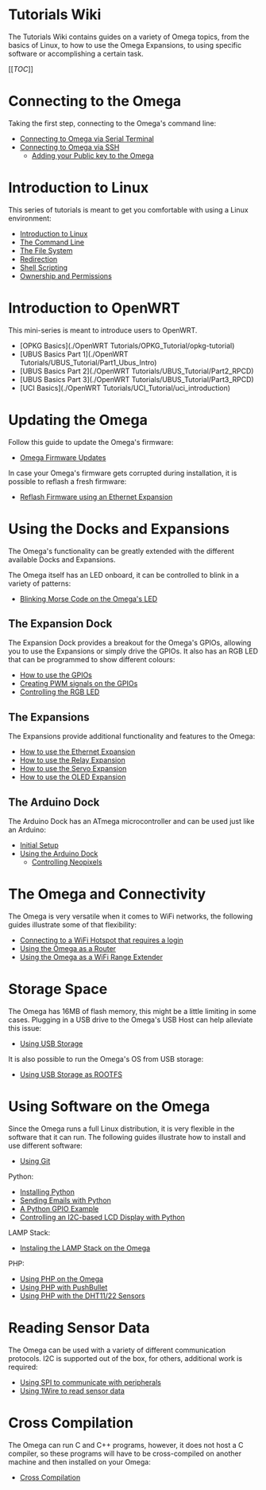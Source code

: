 # Tutorials Wiki

The Tutorials Wiki contains guides on a variety of Omega topics, from the basics of Linux, to how to use the Omega Expansions, to using specific software or accomplishing a certain task.

[[_TOC_]]



[//]: # (Connecting to the Omega)

# Connecting to the Omega

Taking the first step, connecting to the Omega's command line:
* [Connecting to Omega via Serial Terminal](./Connecting-to-Omega-via-Serial-Terminal)
* [Connecting to Omega via SSH](./Connecting-to-Omega-via-SSH)
  * [Adding your Public key to the Omega](./Adding-Public-Key-to-Omega)



[//]: # (Introduction to Linux)

# Introduction to Linux

This series of tutorials is meant to get you comfortable with using a Linux environment:

* [Introduction to Linux](./LinuxBasics/Linux_Intro_Part1)
* [The Command Line](./LinuxBasics/CLI_Part2)
* [The File System](./LinuxBasics/FileSystem_Part3)
* [Redirection](./LinuxBasics/Redirection_Part4)
* [Shell Scripting](./LinuxBasics/ShellScript_Part5)
* [Ownership and Permissions](./LinuxBasics/Permissions_Part6)

[//]: # (Introduction to OpenWRT)

# Introduction to OpenWRT

This mini-series is meant to introduce users to OpenWRT. 

* [OPKG Basics](./OpenWRT Tutorials/OPKG_Tutorial/opkg-tutorial)
* [UBUS Basics Part 1](./OpenWRT Tutorials/UBUS_Tutorial/Part1_Ubus_Intro)
* [UBUS Basics Part 2](./OpenWRT Tutorials/UBUS_Tutorial/Part2_RPCD)
* [UBUS Basics Part 3](./OpenWRT Tutorials/UBUS_Tutorial/Part3_RPCD)
* [UCI Basics](./OpenWRT Tutorials/UCI_Tutorial/uci_introduction)

[//]: # (Updating the Omega)

# Updating the Omega

Follow this guide to update the Omega's firmware:
* [Omega Firmware Updates](./Updating-the-Omega)

In case your Omega's firmware gets corrupted during installation, it is possible to reflash a fresh firmware:
* [Reflash Firmware using an Ethernet Expansion](./Reflash-The-Firmware-With-Ethernet-Expansion)




[//]: # (Using the Expansions and Docks)

# Using the Docks and Expansions

The Omega's functionality can be greatly extended with the different available Docks and Expansions.

The Omega itself has an LED onboard, it can be controlled to blink in a variety of patterns:
* [Blinking Morse Code on the Omega's LED](./Blinking-Morse-Code-on-LED)

## The Expansion Dock

The Expansion Dock provides a breakout for the Omega's GPIOs, allowing you to use the Expansions or simply drive the GPIOs. It also has an RGB LED that can be programmed to show different colours:

* [How to use the GPIOs](./Using-the-GPIOs)
* [Creating PWM signals on the GPIOs](./Using-PWM-on-Exp-Dock)
* [Controlling the RGB LED](./Controlling-RGB-LED)



## The Expansions

The Expansions provide additional functionality and features to the Omega:

* [How to use the Ethernet Expansion](./Expansions/Using-the-Ethernet-Expansion)
* [How to use the Relay Expansion](./Expansions/Using-the-Relay-Expansion)
* [How to use the Servo Expansion](./Expansions/Using-the-Servo-Expansion)
* [How to use the OLED Expansion](./Expansions/Using-the-OLED-Expansion)



## The Arduino Dock

The Arduino Dock has an ATmega microcontroller and can be used just like an Arduino:

* [Initial Setup](./Arduino-Dock/Initial-Setup)
* [Using the Arduino Dock](./Arduino-Dock/Using-the-Arduino-Dock)
  * [Controlling Neopixels](./Arduino-Dock/Controlling-Neopixels)



[//]: # (The Omega and Connectivity)

# The Omega and Connectivity

The Omega is very versatile when it comes to WiFi networks, the following guides illustrate some of that flexibility:

* [Connecting to a WiFi Hotspot that requires a login](./Connecting-Omega-to-Wifi-Hotspot-that-Requres-Login)
* [Using the Omega as a Router](./Using-Omega-As-A-Router)
* [Using the Omega as a WiFi Range Extender](./Using-Omega-As-Wifi-Range-Extender)



[//]: # (Storage Space)

# Storage Space

The Omega has 16MB of flash memory, this might be a little limiting in some cases. Plugging in a USB drive to the Omega's USB Host can help alleviate this issue:
* [Using USB Storage](./Using-USB-Storage)


It is also possible to run the Omega's OS from USB storage:
* [Using USB Storage as ROOTFS](./Using-USB-Storage-as-Rootfs)



[//]: # (Using Software)

# Using Software on the Omega

Since the Omega runs a full Linux distribution, it is very flexible in the software that it can run. The following guides illustrate how to install and use different software:

* [Using Git](./Using-Git)

Python:
* [Installing Python](./Installing-Python)
* [Sending Emails with Python](./Sending-Emails-With-Python)
* [A Python GPIO Example](./Python-GPIO-LED-Example)
* [Controlling an I2C-based LCD Display with Python](./Python-I2C-LCD-Display)

LAMP Stack:
* [Instaling the LAMP Stack on the Omega](./How-To-Install-LAMP-Stack-on-the-Omega)

PHP:
* [Using PHP on the Omega](./PHP-GPIO-Example)
* [Using PHP with PushBullet](./PHP-PushBullet-Example)
* [Using PHP with the DHT11/22 Sensors](./PHP-DHT11-DHT22-Sensor-Examples)



[//]: # (Reading Sensor Data)

# Reading Sensor Data

The Omega can be used with a variety of different communication protocols. I2C is supported out of the box, for others, additional work is required:

* [Using SPI to communicate with peripherals](./Using-SPI)
* [Using 1Wire to read sensor data](./Reading-1Wire-Sensor-Data)



[//]: # (Cross Compilation)

# Cross Compilation

The Omega can run C and C++ programs, however, it does not host a C compiler, so these programs will have to be cross-compiled on another machine and then installed on your Omega:
* [Cross Compilation](./Cross-Compile)












